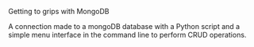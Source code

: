 Getting to grips with MongoDB

A connection made to a mongoDB database with a Python script and a simple menu interface in the command line to perform CRUD operations.
